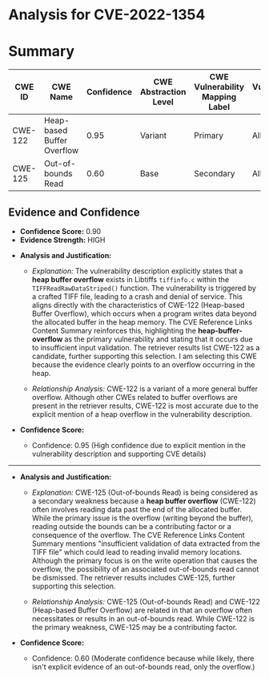 # Analysis for CVE-2022-1354

# Summary
| CWE ID | CWE Name | Confidence | CWE Abstraction Level | CWE Vulnerability Mapping Label | CWE-Vulnerability Mapping Notes |
|---|---|---|---|---|---|
| CWE-122 | Heap-based Buffer Overflow | 0.95 | Variant | Primary | Allowed |
| CWE-125 | Out-of-bounds Read | 0.60 | Base | Secondary | Allowed |

## Evidence and Confidence

*   **Confidence Score:** 0.90
*   **Evidence Strength:** HIGH

- **Analysis and Justification:**  
  - *Explanation:* The vulnerability description explicitly states that a **heap buffer overflow** exists in Libtiffs `tiffinfo.c` within the `TIFFReadRawDataStriped()` function. The vulnerability is triggered by a crafted TIFF file, leading to a crash and denial of service. This aligns directly with the characteristics of CWE-122 (Heap-based Buffer Overflow), which occurs when a program writes data beyond the allocated buffer in the heap memory. The CVE Reference Links Content Summary reinforces this, highlighting the **heap-buffer-overflow** as the primary vulnerability and stating that it occurs due to insufficient input validation. The retriever results list CWE-122 as a candidate, further supporting this selection. I am selecting this CWE because the evidence clearly points to an overflow occurring in the heap.

  - *Relationship Analysis:* CWE-122 is a variant of a more general buffer overflow. Although other CWEs related to buffer overflows are present in the retriever results, CWE-122 is most accurate due to the explicit mention of a heap overflow in the vulnerability description.

- **Confidence Score:**  
  - Confidence: 0.95 (High confidence due to explicit mention in the vulnerability description and supporting CVE details)

---

- **Analysis and Justification:**  
  - *Explanation:* CWE-125 (Out-of-bounds Read) is being considered as a secondary weakness because a **heap buffer overflow** (CWE-122) often involves reading data past the end of the allocated buffer. While the primary issue is the overflow (writing beyond the buffer), reading outside the bounds can be a contributing factor or a consequence of the overflow. The CVE Reference Links Content Summary mentions "insufficient validation of data extracted from the TIFF file" which could lead to reading invalid memory locations. Although the primary focus is on the write operation that causes the overflow, the possibility of an associated out-of-bounds read cannot be dismissed. The retriever results includes CWE-125, further supporting this selection.

  - *Relationship Analysis:* CWE-125 (Out-of-bounds Read) and CWE-122 (Heap-based Buffer Overflow) are related in that an overflow often necessitates or results in an out-of-bounds read. While CWE-122 is the primary weakness, CWE-125 may be a contributing factor.

- **Confidence Score:**
  - Confidence: 0.60 (Moderate confidence because while likely, there isn't explicit evidence of an out-of-bounds read, only the overflow.)